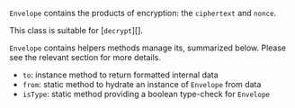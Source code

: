 `Envelope` contains the products of encryption: the `ciphertext` and `nonce`.

This class is suitable for [`decrypt`][].

`Envelope` contains helpers methods manage its, summarized below.  Please see the relevant section for more details.

- `to`: instance method to return formatted internal data
- `from`: static method to hydrate an instance of `Envelope` from data
- `isType`: static method providing a boolean type-check for `Envelope`
